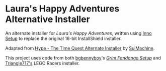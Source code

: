Laura's Happy Adventures Alternative Installer
===========================================

An alternate installer for _Laura's Happy Adventures_, written using [Inno Setup](http://www.jrsoftware.org/isinfo.php)
to replace the original 16-bit InstallShield installer.

Adapted from [Hype - The Time Quest Alternate Installer](https://github.com/SuiMachine/Hype-The-Time-Quest-Installer) by [SuiMachine](https://github.com/SuiMachine).

This project uses code from both [bgbennyboy](https://github.com/bgbennyboy)'s [_Grim Fandango Setup_](https://github.com/bgbennyboy/Grim-Fandango-Setup-and-Launcher)
and [Triangle717's](http://Triangle717.WordPress.com) LEGO Racers installer.
